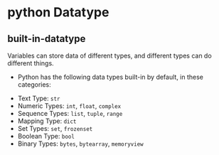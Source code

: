 
# python Datatype

## built-in-datatype

Variables can store data of different types, and different types can do different things.
* Python has the following data types built-in by default, in these categories:

- Text Type:	````str````
- Numeric Types:	````int````, ````float````, ````complex````
- Sequence Types:	````list````, ````tuple````, ````range````
- Mapping Type:	````dict````
- Set Types:	````set````, ````frozenset````
- Boolean Type:	````bool````
- Binary Types:	````bytes````, ````bytearray````, ````memoryview````
